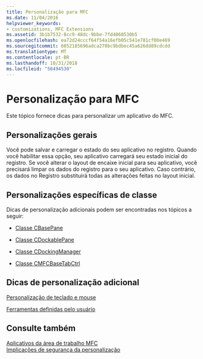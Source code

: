 ```yaml
---
title: Personalização para MFC
ms.date: 11/04/2016
helpviewer_keywords:
- customizations, MFC Extensions
ms.assetid: 3b1b7532-8cc9-48dc-9bbe-7fd4060530b5
ms.openlocfilehash: ea72d24cccf64f54a16efb05c541e781cf00e469
ms.sourcegitcommit: 6052185696adca270bc9bdbec45a626dd89cdcdd
ms.translationtype: MT
ms.contentlocale: pt-BR
ms.lasthandoff: 10/31/2018
ms.locfileid: "50494530"
---
```

# <a name="customization-for-mfc"></a>Personalização para MFC

Este tópico fornece dicas para personalizar um aplicativo do MFC.

## <a name="general-customizations"></a>Personalizações gerais

Você pode salvar e carregar o estado do seu aplicativo no registro. Quando você habilitar essa opção, seu aplicativo carregará seu estado inicial do registro. Se você alterar o layout de encaixe inicial para seu aplicativo, você precisará limpar os dados do registro para o seu aplicativo. Caso contrário, os dados no Registro substituirá todas as alterações feitas no layout inicial.

## <a name="class-specific-customizations"></a>Personalizações específicas de classe

Dicas de personalização adicionais podem ser encontradas nos tópicos a seguir:

- [Classe CBasePane](../mfc/reference/cbasepane-class.md)

- [Classe CDockablePane](../mfc/reference/cdockablepane-class.md)

- [Classe CDockingManager](../mfc/reference/cdockingmanager-class.md)

- [Classe CMFCBaseTabCtrl](../mfc/reference/cmfcbasetabctrl-class.md)

## <a name="additional-customization-tips"></a>Dicas de personalização adicional

[Personalização de teclado e mouse](../mfc/keyboard-and-mouse-customization.md)

[Ferramentas definidas pelo usuário](../mfc/user-defined-tools.md)

## <a name="see-also"></a>Consulte também

[Aplicativos da área de trabalho MFC](../mfc/mfc-desktop-applications.md)<br/>
[Implicações de segurança da personalização](../mfc/security-implications-of-customization.md)


